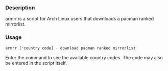 ### Description

armrr is a script for Arch Linux users that downloads a pacman ranked mirrorlist.

### Usage

```bash
armrr [*country code] - download pacman ranked mirrorlist
```

Enter the command to see the available country codes.  The code may also be entered in the script itself.

